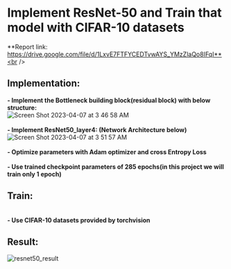 # Implement ResNet-50 and Train that model with CIFAR-10 datasets
**Report link: https://drive.google.com/file/d/1LxvE7FTFYCEDTvwAYS_YMzZlaQo8IFqI**<br />
## Implementation:
**- Implement the Bottleneck building block(residual block) with below structure:**<br />
![Screen Shot 2023-04-07 at 3 46 58 AM](https://user-images.githubusercontent.com/86500497/230468415-8cccf519-5ec4-4606-a195-f048993a7a95.png)<br />
<br />**- Implement ResNet50_layer4: (Network Architecture below)**<br />
![Screen Shot 2023-04-07 at 3 51 57 AM](https://user-images.githubusercontent.com/86500497/230469427-d2138458-212e-4646-94bd-11424833d45a.png)<br />
<br />**- Optimize parameters with Adam optimizer and cross Entropy Loss**<br />
<br />**- Use trained checkpoint parameters of 285 epochs(in this project we will train only 1 epoch)**<br />
## Train:
<br />**- Use CIFAR-10 datasets provided by torchvision**<br />
## Result:
![resnet50_result](https://user-images.githubusercontent.com/86500497/230470949-c9d52df5-4a2e-4211-9994-8f2e66d10b4d.png)
